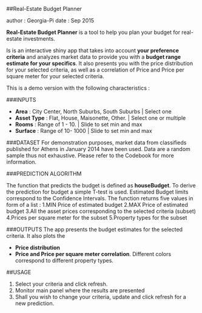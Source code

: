 ##Real-Estate Budget Planner

author : Georgia-Pi
date : Sep 2015

**Real-Estate Budget Planner** is a tool to help you plan your budget for real-estate investments. 

Is is an interactive shiny app that takes into account **your preference criteria** and analyzes market data to provide you with a **budget range estimate for your specifics**. It also presents you with the price distribution for your selected criteria, as well as a correlation of Price and Price per square meter for your selected criteria.

This is a demo version with the following characteristics :

###INPUTS

  - **Area** : City Center, North Suburbs, South Suburbs | Select one
  - **Asset Type** : Flat, House, Maisonette, Other. | Select one or multiple
  - **Rooms** :  Range of 1 - 10. | Slide to set min and max 
  - **Surface** : Range of 10- 1000 | Slide to set min and max
  
###DATASET
For demonstration purposes, market data from classifieds published for Athens in January 2014 have been used. Data are a random sample thus not exhaustive. 
Please refer to the Codebook for more information.

###PREDICTION ALGORITHM

The function that predicts the budget is defined as  **houseBudget**.
To derive the prediction for budget a simple T-test is used. Estimated Budget limits correspond to the Confidence Intervals.
The function returns five values in form of a list : 
  1.MIN Price of estimated budget
  2.MAX Price of estimated budget
  3.All the asset prices corresponding to the selected criteria (subset)
  4.Prices per square meter for the subset
  5.Property types for the subset
  
###OUTPUTS
The app presents the budget estimates for the selected criteria.
It also plots the 
 - **Price distribution**
 - **Price and Price per square meter correlation**. Different colors correspond to different property types.
 
##USAGE
 1. Select your criteria and click refresh.
 2. Monitor main panel where the results are presented
 3. Shall you wish to change your criteria, update and click refresh for a new prediction.

